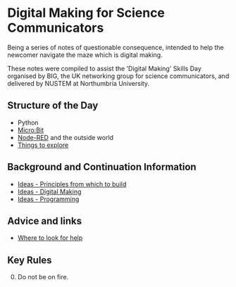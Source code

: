 # Digital Making for Science Communicators

Being a series of notes of questionable consequence, intended to help the newcomer navigate the maze which is digital making.

These notes were compiled to assist the 'Digital Making' Skills Day organised by BIG, the UK networking group for science communicators, and delivered by NUSTEM at Northumbria University.

## Structure of the Day

* Python
* [Micro:Bit](microbit.md)
* [Node-RED](node-red.md) and the outside world
* [Things to explore](explore.md)

## Background and Continuation Information

* [Ideas - Principles from which to build](ideas-principles.md)
* [Ideas - Digital Making](ideas-digital_making.md)
* [Ideas - Programming](ideas-programming.md)

## Advice and links

* [Where to look for help](help.md)

## Key Rules

0. Do not be on fire.
